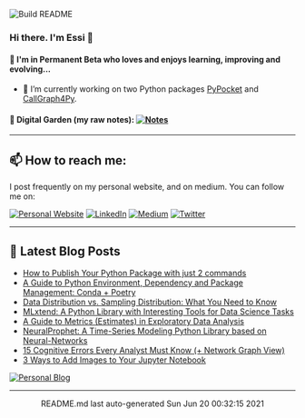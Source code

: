 ![Build README](https://github.com/e-alizadeh/e-alizadeh/workflows/Build%20README/badge.svg)

### Hi there. I'm Essi 👋

<!--
**e-alizadeh/e-alizadeh** is a ✨ _special_ ✨ repository because its `README.md` (this file) appears on your GitHub profile.

Here are some ideas to get you started:

- 🌱 I’m currently learning ...
- 👯 I’m looking to collaborate on ...
- 🤔 I’m looking for help with ...
- 💬 Ask me about ...
- 📫 How to reach me: ...
- 😄 Pronouns: ...
- ⚡ Fun fact: ...
-->

#### 🌱 I'm in Permanent Beta who loves and enjoys learning, improving and evolving...

- 🔭 I’m currently working on two Python packages [PyPocket](https://github.com/e-alizadeh/PyPocket) and [CallGraph4Py](https://github.com/e-alizadeh/pycallgraph).

#### 📝 Digital Garden (my raw notes): <a href="https://notes.ealizadeh.com" target="_blank"><img alt="Notes" src="https://img.shields.io/badge/-digital%20notes-8672db?style=for-the-badge" /></a>

---
## 📫 How to reach me:
I post frequently on my personal website, and on medium. You can follow me on:

<a href="https://ealizadeh.com" target="_blank"><img alt="Personal Website" src="https://img.shields.io/badge/Personal%20Website-%2312100E.svg?&style=for-the-badge&logoColor=white" /></a>
<a href="https://www.linkedin.com/in/alizadehesmaeil/" target="_blank"><img alt="LinkedIn" src="https://img.shields.io/badge/linkedin-%230077B5.svg?&style=for-the-badge&logo=linkedin&logoColor=white" /></a>
<a href="https://medium.com/@ealizadeh" target="_blank"><img alt="Medium" src="https://img.shields.io/badge/medium-%2312100E.svg?&style=for-the-badge&logo=medium&logoColor=white" /></a>
<a href="https://twitter.com/intent/follow?screen_name=es_alizadeh&tw_p=followbutton" target="_blank"><img alt="Twitter" src="https://img.shields.io/badge/twitter-%231DA1F2.svg?&style=for-the-badge&logo=twitter&logoColor=white" /></a>

---

## 📕 Latest Blog Posts
 - [How to Publish Your Python Package with just 2 commands](https://ealizadeh.com/blog/how-to-publish-your-python-package-with-just-2-commands)
 - [A Guide to Python Environment, Dependency and Package Management: Conda + Poetry](https://ealizadeh.com/blog/guide-to-python-env-pkg-dependency-using-conda-poetry)
 - [Data Distribution vs. Sampling Distribution: What You Need to Know](https://ealizadeh.com/blog/statistics-data-vs-sampling-distribution)
 - [MLxtend: A Python Library with Interesting Tools for Data Science Tasks](https://ealizadeh.com/blog/mlxtend-library-for-data-science)
 - [A Guide to Metrics (Estimates) in Exploratory Data Analysis](https://ealizadeh.com/blog/guide-to-estimates-in-exploratory-data-analysis)
 - [NeuralProphet: A Time-Series Modeling Python Library based on Neural-Networks](https://ealizadeh.com/blog/neural-prophet-library)
 - [15 Cognitive Errors Every Analyst Must Know (+ Network Graph View)](https://ealizadeh.com/blog/cognitive-errors-art-of-thinking-clearly)
 - [3 Ways to Add Images to Your Jupyter Notebook](https://ealizadeh.com/blog/3-ways-to-add-images-to-your-jupyter-notebook)
<space>
 	 <a href="https://ealizadeh.com/blog" target="_blank"><img alt="Personal Blog" src="https://img.shields.io/badge/-Read%20more%20on%20my%20blog-brightgreen?style=for-the-badge" /></a>
<hr>
<div align="center">
README.md last auto-generated Sun Jun 20 00:32:15 2021
</div>
